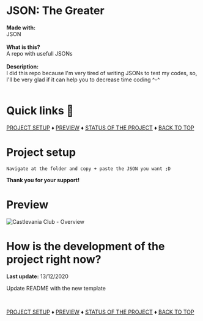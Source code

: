 # JSON: The Greater

<b>Made with:</b><br/>
JSON
<br/><br/>
<b>What is this?</b><br/>
A repo with usefull JSONs
<br/><br/>
<b>Description:</b><br/>
I did this repo because I'm very tired of writing JSONs to test my codes, so, I'll be very glad if it can help you to decrease time coding ^-^
<br/><br/>
# Quick links &#128150;
<div>
  
[PROJECT SETUP](#Project-setup) &diams; [PREVIEW](#Preview) &diams; [STATUS OF THE PROJECT](#How-is-the-development-of-the-project-right-now) &diams; [BACK TO TOP](#JSON-The-Greater)

<div>

# Project setup
```
Navigate at the folder and copy + paste the JSON you want ;D
```

<b>Thank you for your support!</b>

# Preview
<img src="overview.png" alt="Castlevania Club - Overview" />


# How is the development of the project right now?
<b>Last update:</b> 13/12/2020

Update README with the new template

<br/>

<div>
  
[PROJECT SETUP](#Project-setup) &diams; [PREVIEW](#Preview) &diams; [STATUS OF THE PROJECT](#How-is-the-development-of-the-project-right-now) &diams; [BACK TO TOP](#JSON-The-Greater)

<div>
